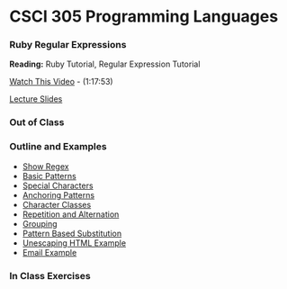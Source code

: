 # CSCI 305 Programming Languages

### Ruby Regular Expressions

**Reading:** Ruby Tutorial, Regular Expression Tutorial

[Watch This Video](https://youtu.be/qCCh5nQyXAo) - (1:17:53)

[Lecture Slides](slides/Lecture.pdf)

### Out of Class

### Outline and Examples
* [Show Regex](https://raw.github.com/CSCI305/csci305-ruby-examples/ruby_regex/regex.rb)
* [Basic Patterns](https://raw.github.com/CSCI305/csci305-ruby-examples/ruby_regex/regex01.rb)
* [Special Characters](https://raw.github.com/CSCI305/csci305-ruby-examples/ruby_regex/regex02.rb)
* [Anchoring Patterns](https://raw.github.com/CSCI305/csci305-ruby-examples/ruby_regex/regex03.rb)
* [Character Classes](https://raw.github.com/CSCI305/csci305-ruby-examples/ruby_regex/regex04.rb)
* [Repetition and Alternation](https://raw.github.com/CSCI305/csci305-ruby-examples/ruby_regex/regex05.rb)
* [Grouping](https://raw.github.com/CSCI305/csci305-ruby-examples/ruby_regex/regex06.rb)
* [Pattern Based Substitution](https://raw.github.com/CSCI305/csci305-ruby-examples/ruby_regex/regex07.rb)
* [Unescaping HTML Example](https://raw.github.com/CSCI305/csci305-ruby-examples/ruby_regex/regex08.rb)
* [Email Example](https://raw.github.com/CSCI305/csci305-ruby-examples/ruby_regex/regex_email.rb)

### In Class Exercises
